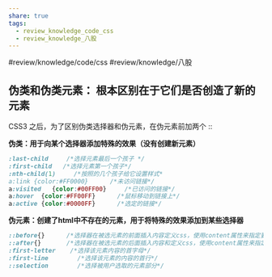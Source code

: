 ```yaml
---
share: true
tags:
  - review_knowledge_code_css
  - review_knowledge_八股
---
```

#review/knowledge/code/css 
#review/knowledge/八股 


## 伪类和伪类元素：  根本区别在于它们是否创造了新的元素

CSS3 之后，为了区别伪类选择器和伪元素，在伪元素前加两个 ::

**伪类：用于向某个选择器添加特殊的效果（没有创建新元素）**

```css
:last-child     /*选择元素最后一个孩子 */
:first-child   /*选择元素第一个孩子*/
:nth-child(1)     /*按照的几个孩子给它设置样式*
a:link {color:#FF0000}      /*未访问链接*/
a:visited   {color:#00FF00}     /*已访问的链接*/
a:hover  {color:#FF00FF}      /*鼠标移动到链接上*/
a:active {color:#0000FF}      /*选定的链接*/
```

**伪元素：创建了html中不存在的元素，用于将特殊的效果添加到某些选择器**

```css
::before{}      /*选择器在被选元素的前面插入内容定义css，使用content属性来指定要插入的内容*/
::after{}       /*选择器在被选元素的后面插入内容和定义css，使用content属性来指定要插入的内容*/
:first-letter    /*选择该元素内容的首字母*/
:first-line        /*选择该元素的内容的首行*/
::selection        /*选择被用户选取的元素部分*/
```

